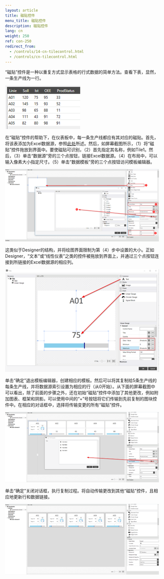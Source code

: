 ```yaml
---
layout: article
title: 磁贴控件
menu_title: 磁贴控件
description: 磁贴控件
lang: cn
weight: 250
ref: con-250
redirect_from:
  - /controls/14-cn-tilecontrol.html
  - /controls/cn-tilecontrol.html
---
```


“磁贴”控件是一种以重复方式显示表格的行式数据的简单方法。查看下表，显然，一条生产线为一行。

![table production line](/assets/images/Controls/Tile/table.png)

在“磁贴”控件的帮助下，在仪表板中，每一条生产线都应有其对应的磁贴。首先，将该表添加为Excel数据源，参照[此处](/data_sources/13-cn-excel.html)所述。然后，如屏幕截图所示，（1）将“磁贴”控件拖放到界面中。要使磁贴可识别，（2）首先指定其名称，例如Tile1。然后，（3）单击“数据源”旁的三个点按钮，链接Excel数据源。（4）在布局中，可以输入像素大小指定尺寸。（5）单击“数据模板”旁的三个点按钮访问模板编辑器。

![tile image1](/assets/images/Controls/Tile/tile1.png)

这类似于Designer的结构，并将绘图界面限制为第（4）步中设置的大小。正如Designer，“文本”或“线性仪表”之类的控件被拖放到界面上，并通过三个点按钮连接到所链接的Excel数据源的相应列。

![tile image2](/assets/images/Controls/Tile/tile2.png)

单击“确定”退出模板编辑器，创建相应的模板。然后可以将其复制给5条生产线的每条生产线，并将数据源索引设置为相应的行（从0开始）。从下面的屏幕截图中可以看出，除了前面的步骤之外，还在初始“磁贴”控件中添加了其他更改，例如附加图表、框架和阴影。可以使用中间的“+”号按钮将它们传输到先前复制的图块控件中。在相应的对话框中，选择将传输变更的所有“磁贴”控件。

![tile image3](/assets/images/Controls/Tile/tile3.png)

单击“确定”关闭对话框，执行复制过程。将自动传输更改到其他“磁贴”控件，且相应地更新行和数据链接。

![tile image4](/assets/images/Controls/Tile/tile4.png)
